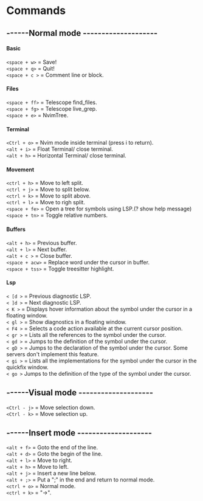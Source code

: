 # Commands 

## ------Normal mode --------------------
#### Basic
`<space + w>` = Save!  
`<space + q>` = Quit!  
`<space + c >` = Comment line or block.
#### Files
`<space + ff>` = Telescope find_files.   
`<space + fg>` = Telescope live_grep.   
`<space + e>`  = NvimTree.
#### Terminal
`<Ctrl + o>` = Nvim mode inside terminal (press i to return).   
`<alt + i>` = Float Terminal/ close terminal.  
`<alt + h>` = Horizontal Terminal/ close terminal.
#### Movement
`<ctrl + h>` = Move to left split.  
`<ctrl + j>` = Move to split below.  
`<ctrl + k>` = Move to split above.  
`<ctrl + l>` = Move to righ split.   
`<space + fe>` = Open a tree for symbols using LSP.(? show help message)      
`<space + tn>` = Toggle relative numbers.   
#### Buffers
`<alt + h>` = Previous buffer.  
`<alt + l>` = Next buffer.  
`<alt + c >` = Close buffer.  
`<space + acw>` = Replace word under the cursor in buffer.  
`<space + tss>` = Toggle treesitter highlight.  
#### Lsp
`< [d >` = Previous diagnostic LSP.  
`< ]d >` = Next diagnostic LSP.  
`< K >` = Displays hover information about the symbol under the cursor in a floating window.  
`< gl >` = Show diagnostics in a floating window.  
`< F4 >` = Selects a code action available at the current cursor position.  
`< gr >` = Lists all the references to the symbol under the cursor.  
`< gd >` = Jumps to the definition of the symbol under the cursor.  
`< gD >` = Jumps to the declaration of the symbol under the cursor. Some servers don't implement this feature.  
`< gi >` = Lists all the implementations for the symbol under the cursor in the quickfix window.  
`< go >` Jumps to the definition of the type of the symbol under the cursor.  
## ------Visual mode --------------------
`<Ctrl - j>` = Move selection down.   
`<Ctrl - k>` = Move selection up.   
## ------Insert mode --------------------
`<alt + f>` = Goto the end of the line.  
`<alt + d>` = Goto the begin of the line.  
`<alt + l>` = Move to right.  
`<alt + h>` = Move to left.  
`<alt + j>` = Insert a new line below.  
`<alt + ;>` = Put a ";" in the end and return to normal mode.  
`<ctrl + o>` = Normal mode.  
`<ctrl + k>` = "->".  
